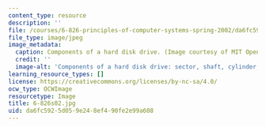 ```yaml
---
content_type: resource
description: ''
file: /courses/6-826-principles-of-computer-systems-spring-2002/da6fc5925d059e248ef490fe2e99a608_6-826s02.jpg
file_type: image/jpeg
image_metadata:
  caption: Components of a hard disk drive. (Image courtesy of MIT OpenCourseWare.)
  credit: ''
  image-alt: 'Components of a hard disk drive: sector, shaft, cylinder, and track.'
learning_resource_types: []
license: https://creativecommons.org/licenses/by-nc-sa/4.0/
ocw_type: OCWImage
resourcetype: Image
title: 6-826s02.jpg
uid: da6fc592-5d05-9e24-8ef4-90fe2e99a608
---
```

